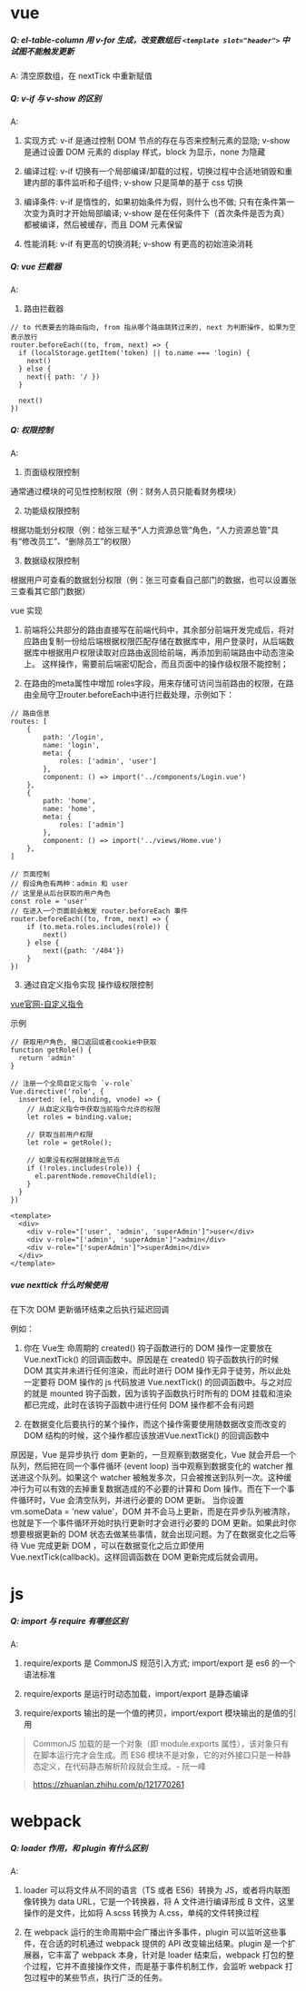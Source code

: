 # vue

##### Q: el-table-column 用 v-for 生成，改变数组后 `<template slot="header">` 中试图不能触发更新

A: 清空原数组，在 nextTick 中重新赋值

##### Q: v-if 与 v-show 的区别

A:
1. 实现方式: v-if 是通过控制 DOM 节点的存在与否来控制元素的显隐; v-show 是通过设置 DOM 元素的 display 样式，block 为显示，none 为隐藏

2. 编译过程: v-if 切换有一个局部编译/卸载的过程，切换过程中合适地销毁和重建内部的事件监听和子组件; v-show 只是简单的基于 css 切换

3. 编译条件: v-if 是惰性的，如果初始条件为假，则什么也不做; 只有在条件第一次变为真时才开始局部编译; v-show 是在任何条件下（首次条件是否为真）都被编译，然后被缓存，而且 DOM 元素保留

4. 性能消耗: v-if 有更高的切换消耗; v-show 有更高的初始渲染消耗

##### Q: vue 拦截器

A:
1. 路由拦截器

```
// to 代表要去的路由指向, from 指从哪个路由跳转过来的, next 为判断操作, 如果为空表示放行
router.beforeEach((to, from, next) => {
  if (localStorage.getItem('token) || to.name === 'login) {
    next()
  } else {
    next({ path: '/ })
  }

  next()
})
```

##### Q: 权限控制

A:
1. 页面级权限控制

通常通过模块的可见性控制权限（例：财务人员只能看财务模块）

2. 功能级权限控制

根据功能划分权限（例：给张三赋予“人力资源总管”角色，“人力资源总管”具有“修改员工”、“删除员工”的权限）

3. 数据级权限控制

根据用户可查看的数据划分权限（例：张三可查看自己部门的数据，也可以设置张三查看其它部门数据）

vue 实现
1. 前端将公共部分的路由直接写在前端代码中，其余部分前端开发完成后，将对应路由复制一份给后端根据权限匹配存储在数据库中，用户登录时，从后端数据库中根据用户权限读取对应路由返回给前端，再添加到前端路由中动态渲染上。
这样操作，需要前后端密切配合，而且页面中的操作级权限不能控制；

2. 在路由的meta属性中增加 roles字段，用来存储可访问当前路由的权限，在路由全局守卫router.beforeEach中进行拦截处理，示例如下：

```
// 路由信息
routes: [
    {
        path: '/login',
        name: 'login',
        meta: {
            roles: ['admin', 'user']
        },
        component: () => import('../components/Login.vue')
    },
    {
        path: 'home',
        name: 'home',
        meta: {
            roles: ['admin']
        },
        component: () => import('../views/Home.vue')
    },
]
```

```
// 页面控制
// 假设角色有两种：admin 和 user
// 这里是从后台获取的用户角色
const role = 'user'
// 在进入一个页面前会触发 router.beforeEach 事件
router.beforeEach((to, from, next) => {
    if (to.meta.roles.includes(role)) {
        next()
    } else {
        next({path: '/404'})
    }
})
```

3. 通过自定义指令实现 操作级权限控制

[vue官网-自定义指令](https://cn.vuejs.org/v2/guide/custom-directive.html)

示例

```
// 获取用户角色, 接口返回或者cookie中获取
function getRole() {
  return 'admin'
}
 
// 注册一个全局自定义指令 `v-role`
Vue.directive('role', {
  inserted: (el, binding, vnode) => {
    // 从自定义指令中获取当前指令允许的权限
    let roles = binding.value;
 
    // 获取当前用户权限
    let role = getRole();
 
    // 如果没有权限就移除此节点
    if (!roles.includes(role)) {
      el.parentNode.removeChild(el);
    }
  }
})
```

```
<template>
  <div>
    <div v-role="['user', 'admin', 'superAdmin']">user</div>
    <div v-role="['admin', 'superAdmin']">admin</div>
    <div v-role="['superAdmin']">superAdmin</div>
  </div>
</template>
```

##### vue nexttick 什么时候使用

在下次 DOM 更新循环结束之后执行延迟回调

例如：

1. 你在 Vue生 命周期的 created() 钩子函数进行的 DOM 操作一定要放在 Vue.nextTick() 的回调函数中。原因是在 created() 钩子函数执行的时候 DOM 其实并未进行任何渲染，而此时进行 DOM 操作无异于徒劳，所以此处一定要将 DOM 操作的 js 代码放进 Vue.nextTick() 的回调函数中。与之对应的就是 mounted 钩子函数，因为该钩子函数执行时所有的 DOM 挂载和渲染都已完成，此时在该钩子函数中进行任何 DOM 操作都不会有问题

2. 在数据变化后要执行的某个操作，而这个操作需要使用随数据改变而改变的 DOM 结构的时候，这个操作都应该放进Vue.nextTick() 的回调函数中

原因是，Vue 是异步执行 dom 更新的，一旦观察到数据变化，Vue 就会开启一个队列，然后把在同一个事件循环 (event loop) 当中观察到数据变化的 watcher 推送进这个队列。如果这个 watcher 被触发多次，只会被推送到队列一次。这种缓冲行为可以有效的去掉重复数据造成的不必要的计算和 Dom 操作。而在下一个事件循环时，Vue 会清空队列，并进行必要的 DOM 更新。
当你设置 vm.someData = 'new value'，DOM 并不会马上更新，而是在异步队列被清除，也就是下一个事件循环开始时执行更新时才会进行必要的 DOM 更新。如果此时你想要根据更新的 DOM 状态去做某些事情，就会出现问题。为了在数据变化之后等待 Vue 完成更新 DOM ，可以在数据变化之后立即使用 Vue.nextTick(callback)。这样回调函数在 DOM 更新完成后就会调用。

# js

##### Q: import 与 require 有哪些区别

A:
1. require/exports 是 CommonJS 规范引入方式; import/export 是 es6 的一个语法标准

2. require/exports 是运行时动态加载，import/export 是静态编译

3. require/exports 输出的是一个值的拷贝，import/export 模块输出的是值的引用

> CommonJS 加载的是一个对象（即 module.exports 属性），该对象只有在脚本运行完才会生成。而 ES6 模块不是对象，它的对外接口只是一种静态定义，在代码静态解析阶段就会生成。- 阮一峰

> https://zhuanlan.zhihu.com/p/121770261

# webpack

##### Q: loader 作用，和 plugin 有什么区别

A: 
1. loader 可以将文件从不同的语言（TS 或者 ES6）转换为 JS，或者将内联图像转换为 data URL，它是一个转换器，将 A 文件进行编译形成 B 文件，这里操作的是文件，比如将 A.scss 转换为 A.css，单纯的文件转换过程

2. 在 webpack 运行的生命周期中会广播出许多事件，plugin 可以监听这些事件，在合适的时机通过 webpack 提供的 API 改变输出结果。plugin 是一个扩展器，它丰富了 webpack 本身，针对是 loader 结束后，webpack 打包的整个过程，它并不直接操作文件，而是基于事件机制工作，会监听 webpack 打包过程中的某些节点，执行广泛的任务。

